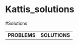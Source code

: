 # Kattis_solutions
#Solutions
<table>
  <tr>
    <td><b>PROBLEMS</b></td>
    <td><b>SOLUTIONS</b></td>
  </tr>
</table>
